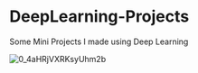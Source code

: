# DeepLearning-Projects

Some Mini Projects I made using Deep Learning 

![0_4aHRjVXRKsyUhm2b](https://user-images.githubusercontent.com/73244900/150641516-ff4ec1e8-7c15-406d-8bbe-3101da61b813.gif)
